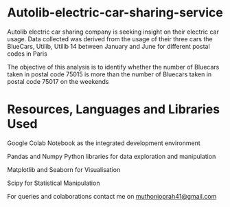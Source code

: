 # Autolib-electric-car-sharing-service
Autolib electric car sharing company is seeking insight on their electric car usage. Data collected was derived from the usage of their three cars the BlueCars, Utilib, Utilib 14 between January and June for different postal codes in Paris

The objective of this analysis is to identify whether the number of Bluecars taken in postal code 75015 is more than the number of Bluecars taken in postal code 75017 on the weekends

# **Resources, Languages and Libraries Used**

Google Colab Notebook as the integrated development environment

Pandas and Numpy Python libraries for data exploration and manipulation

Matplotlib and Seaborn for Visualisation

Scipy for Statistical Manipulation

For queries and colaborations contact me on muthonioprah41@gmail.com

